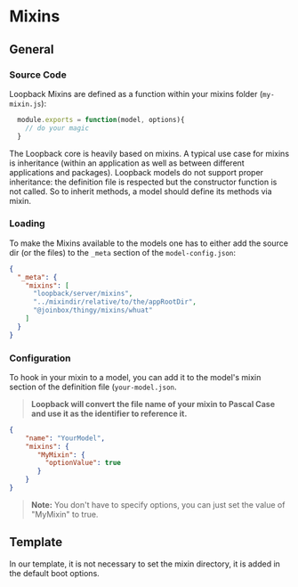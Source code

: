 # Mixins

## General

### Source Code

Loopback Mixins are defined as a function within your mixins folder (`my-mixin.js`):

```Javascript
  module.exports = function(model, options){
    // do your magic
  }
```

The Loopback core is heavily based on mixins. A typical use case for mixins is inheritance (within
an application as well as between different applications and packages). Loopback models do not
support proper inheritance: the definition file is respected but the constructor function is not
called. So to inherit methods, a model should define its methods via mixin.

### Loading

To make the Mixins available to the models one has to either add the source dir (or the files) to the `_meta` section of the `model-config.json`:

```JSON
{
  "_meta": {
    "mixins": [
      "loopback/server/mixins",
      "../mixindir/relative/to/the/appRootDir",
      "@joinbox/thingy/mixins/whuat"
    ]
  }
}
```

### Configuration

To hook in your mixin to a model, you can add it to the model's mixin section of the definition file (`your-model.json`.

> **Loopback will convert the file name of your mixin to Pascal Case and use it as the identifier to reference it.**

```JSON
{
    "name": "YourModel",
    "mixins": {
       "MyMixin": {
         "optionValue": true
       }
    }
}
```

> **Note:** You don't have to specify options, you can just set the value of "MyMixin" to true.

## Template

In our template, it is not necessary to set the mixin directory, it is added in the default boot
options.

